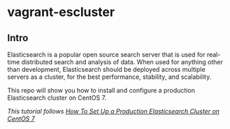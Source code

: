 # vagrant-escluster

## Intro
Elasticsearch is a popular open source search server that is used for real-time distributed search and analysis of data. When used for anything other than development, Elasticsearch should be deployed across multiple servers as a cluster, for the best performance, stability, and scalability.

This repo will show you how to install and configure a production Elasticsearch cluster on CentOS 7.

*This tutorial follows [How To Set Up a Production Elasticsearch Cluster on CentOS 7](https://www.digitalocean.com/community/tutorials/how-to-set-up-a-production-elasticsearch-cluster-on-centos-7)*
